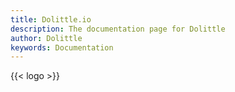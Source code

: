 ```yaml
---
title: Dolittle.io
description: The documentation page for Dolittle
author: Dolittle
keywords: Documentation
---
```


{{< logo >}}
